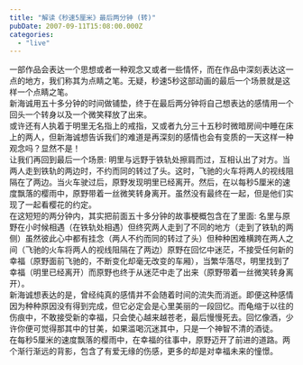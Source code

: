 ```yaml
---
title: "解读《秒速5厘米》最后两分钟 (转)"
pubDate: 2007-09-11T15:08:00.000Z
categories: 
  - "live"
---
```


一部作品会表达一个思想或者一种观念又或者一些情怀，而在作品中深刻表达这一点的地方，我们称其为点睛之笔。无疑，秒速5秒这部动画的最后一个场景就是这样一个点睛之笔。  
新海诚用五十多分钟的时间做铺垫，终于在最后两分钟将自己想表达的感情用一个回头一个转身以及一个微笑释放了出来。  
或许还有人执着于明里无名指上的戒指，又或者九分三十五秒时微暗房间中睡在床上的两人，但新海诚想告诉我们的难道是再深刻的感情也会有变质的一天这样一种观念吗？显然不是！  
让我们再回到最后一个场景: 明里与远野于铁轨处擦肩而过，互相认出了对方。当两人走到铁轨的两边时，不约而同的转过了头。这时，飞驰的火车将两人的视线阻隔在了两边。当火车驶过后，原野发现明里已经离开。然后，在以每秒5厘米的速度飘落的樱雨中，原野带着一丝微笑转身离开。虽然没有最终在一起，但是他们实现了一起看樱花的约定。  
在这短短的两分钟内，其实把前面五十多分钟的故事梗概包含在了里面: 名里与原野在小时候相遇（在铁轨处相遇）但终究两人走到了不同的地方（走到了铁轨的两侧）虽然彼此心中都有挂念（两人不约而同的转过了头）但种种困难横跨在两人之间（飞驰的火车将两人的视线阻隔在了两边）原野在回忆中迷茫，不接受任何新的幸福（原野面前飞驰的，不断变化却毫无改变的车厢），当繁华落尽，明里找到了幸福（明里已经离开）而原野也终于从迷茫中走了出来（原野带着一丝微笑转身离开）。  
新海诚想表达的是，曾经纯真的感情并不会随着时间的流失而消逝。即便这种感情因为种种原因没有得到完成，但它必定会是心里美丽的一段回忆。而龟缩于以往的伤痕中，不敢接受新的幸福，只会使心越来越苍老，最后慢慢死去。回忆像酒，少许你便可觉得那其中的甘美，如果滥喝沉迷其中，只是一个神智不清的酒徒。  
在每秒5厘米的速度飘落的樱雨中，在幸福的往事中，原野迈开了前进的道路。两个渐行渐远的背影，包含了有爱无缘的伤感，更多的却是对幸福未来的憧憬。
